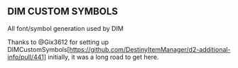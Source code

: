 ## DIM CUSTOM SYMBOLS

All font/symbol generation used by DIM

Thanks to @Gix3612 for setting up DIMCustomSymbols[https://github.com/DestinyItemManager/d2-additional-info/pull/441] initially, it was a long road to get here.
